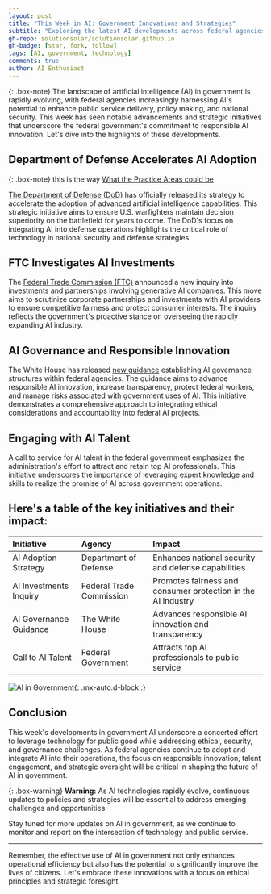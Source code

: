 ```yaml
---
layout: post
title: "This Week in AI: Government Innovations and Strategies"
subtitle: "Exploring the latest AI developments across federal agencies"
gh-repo: solutionsolar/solutionsolar.github.io
gh-badge: [star, fork, follow]
tags: [AI, government, technology]
comments: true
author: AI Enthusiast
---
```


{: .box-note}
The landscape of artificial intelligence (AI) in government is rapidly evolving, with federal agencies increasingly harnessing AI's potential to enhance public service delivery, policy making, and national security. This week has seen notable advancements and strategic initiatives that underscore the federal government's commitment to responsible AI innovation. Let's dive into the highlights of these developments.

## Department of Defense Accelerates AI Adoption

{: .box-note}
this is the way [What the Practice Areas could be](https://www.vaccineimpact.org/aboutus/)

[The Department of Defense (DoD)](https://www.defense.gov/) has officially released its strategy to accelerate the adoption of advanced artificial intelligence capabilities. This strategic initiative aims to ensure U.S. warfighters maintain decision superiority on the battlefield for years to come. The DoD's focus on integrating AI into defense operations highlights the critical role of technology in national security and defense strategies.

## FTC Investigates AI Investments

The [Federal Trade Commission (FTC)](https://www.ftc.gov/) announced a new inquiry into investments and partnerships involving generative AI companies. This move aims to scrutinize corporate partnerships and investments with AI providers to ensure competitive fairness and protect consumer interests. The inquiry reflects the government's proactive stance on overseeing the rapidly expanding AI industry.

## AI Governance and Responsible Innovation

The White House has released [new guidance](https://www.whitehouse.gov/) establishing AI governance structures within federal agencies. The guidance aims to advance responsible AI innovation, increase transparency, protect federal workers, and manage risks associated with government uses of AI. This initiative demonstrates a comprehensive approach to integrating ethical considerations and accountability into federal AI projects.

## Engaging with AI Talent

A call to service for AI talent in the federal government emphasizes the administration's effort to attract and retain top AI professionals. This initiative underscores the importance of leveraging expert knowledge and skills to realize the promise of AI across government operations.

## Here's a table of the key initiatives and their impact:

| Initiative | Agency | Impact |
| :------ |:--- | :--- |
| AI Adoption Strategy | Department of Defense | Enhances national security and defense capabilities |
| AI Investments Inquiry | Federal Trade Commission | Promotes fairness and consumer protection in the AI industry |
| AI Governance Guidance | The White House | Advances responsible AI innovation and transparency |
| Call to AI Talent | Federal Government | Attracts top AI professionals to public service |

![AI in Government](https://beautifuljekyll.com/assets/img/ai-government.jpg){: .mx-auto.d-block :}

## Conclusion

This week's developments in government AI underscore a concerted effort to leverage technology for public good while addressing ethical, security, and governance challenges. As federal agencies continue to adopt and integrate AI into their operations, the focus on responsible innovation, talent engagement, and strategic oversight will be critical in shaping the future of AI in government.

{: .box-warning}
**Warning:** As AI technologies rapidly evolve, continuous updates to policies and strategies will be essential to address emerging challenges and opportunities.

Stay tuned for more updates on AI in government, as we continue to monitor and report on the intersection of technology and public service.

---

Remember, the effective use of AI in government not only enhances operational efficiency but also has the potential to significantly improve the lives of citizens. Let's embrace these innovations with a focus on ethical principles and strategic foresight.
